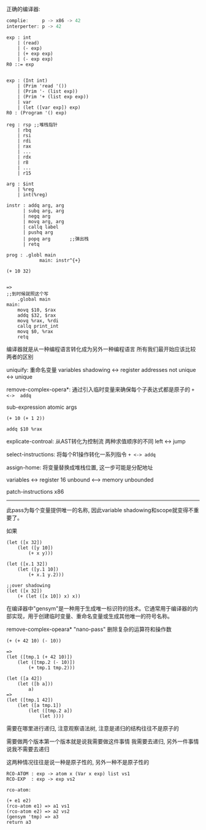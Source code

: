 正确的编译器:
```java
complie:     p -> x86 -> 42
interperter: p -> 42
```

```syntax
exp : int 
    | (read) 
    | (- exp)
    | (+ exp exp)
    | (- exp exp)
R0 ::= exp


exp : (Int int)
    | (Prim 'read '())
    | (Prim '- (list exp))
    | (Prim '+ (list exp exp))
    | var
    | (let ([var exp]) exp)
R0 : (Program '() exp)

reg : rsp ;;堆栈指针 
    | rbq
    | rsi
    | rdi
    | rax
    | ...
    | rdx
    | r8
    | ...
    | r15

arg : $int
    | %reg
    | int(%reg)

instr : addq arg, arg
      | subq arg, arg
      | negq arg
      | movq arg, arg
      | callq label
      | pushq arg
      | popq arg       ;;弹出栈
      | retq

prog : .globl main
            main: instr^{+}
```


```racket
(+ 10 32)


=>
;;到时候就照这个写
    .global main
main:
    movq $10, $rax
    addq $32, $rax
    movq %rax, %rdi
    callq print_int
    movq $0, %rax
    retq
```


编译器就是从一种编程语言转化成为另外一种编程语言
所有我们最开始应该比较两者的区别


uniquify: 重命名变量
variables shadowing <-> register addresses
not unique <-> unique

remove-complex-opera*: 通过引入临时变量来确保每个子表达式都是原子的
`+               <->  addq`

sub-expression       atomic args
```racket
(+ 10 (+ 1 2))

addq $10 %rax
```

explicate-controal: 从AST转化为控制流
两种求值顺序的不同
left  <-> jump


select-instructions: 将每个R1操作转化一系列指令
`+ <-> addq`

assign-home: 将变量替换成堆栈位置, 这一步可能是分配地址

variables <-> register 16
unbound <--> memory unbounded

patch-instructions
x86

--------------------------------------
此pass为每个变量提供唯一的名称, 因此variable shadowing和scope就变得不重要了。

如果

```racket
(let ([x 32])
    (let ([y 10])
        (+ x y)))

(let ([x.1 32])
    (let ([y.1 10])
        (+ x.1 y.2)))

;;over shadowing
(let ([x 32])
    (+ (let ([x 10]) x) x))
```

在编译器中"gensym"是一种用于生成唯一标识符的技术。它通常用于编译器的内部实现，用于创建临时变量、重命名变量或生成其他唯一的符号名称。



remove-complex-opeara*
"nano-pass"
删除复杂的运算符和操作数

```racket
(+ (+ 42 10) (- 10))

=>
(let ([tmp.1 (+ 42 10)])
    (let ([tmp.2 (- 10)])
        (+ tmp.1 tmp.2)))

(let ([a 42]) 
    (let ([b a]))
        a)
=>
(let ([tmp.1 42])
    (let ([a tmp.1])
        (let ([tmp.2 a])
            (let ))))
```

需要在哪里进行递归, 注意观察语法树, 
注意是递归的结构往往不是原子的

需要做两个版本第一个版本就是说我需要做这件事情
我需要去递归, 另外一件事情说我不需要去递归

这两种情况往往是说一种是原子性的, 另外一种不是原子性的

```
RCO-ATOM : exp -> atom x (Var x exp) list vs1
RCO-EXP  : exp -> exp vs2

rco-atom:

(+ e1 e2)
(rco-atom e1) => a1 vs1
(rco-atom e2) => a2 vs2
(gensym 'tmp) => a3
return a3



```